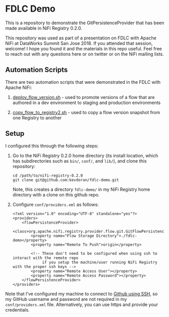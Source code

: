 # FDLC Demo

This is a repository to demonstrate the GitPersistenceProvider that has been made available in NiFi Registry 0.2.0.

This repository was used as part of a presentation on FDLC with Apache NiFi at DataWorks Summit San Jose 2018. If you attended that session, welcome! I hope you found it and the materials in this repo useful. Feel free to reach out with any questions here or on twitter or on the NiFi mailing lists.

## Automation Scripts

There are two automation scripts that were demonstrated in the FDLC with Apache NiFi:

1. [deploy_flow_version.sh](deploy_flow_version.sh) - used to promote versions of a flow that are authored in a dev environment to staging and production environments

2. [copy_flow_to_registry2.sh](copy_flow_to_registry2.sh) - used to copy a flow version snapshot from one Registry to another

## Setup

I configured this through the following steps:

1. Go to the NiFi Registry 0.2.0 home directory (its install location, which has subdirectories such as `bin/`, `conf/`, and `lib/`), and clone this repository:

    ```
    cd /path/to/nifi-registry-0.2.0
    git clone git@github.com:kevdoran/fdlc-demo.git
    ```

    Note, this creates a directory `fdlc-demo/` in my NiFi Registry home directory with a clone on this github repo.

2. Configure `conf/providers.xml` as follows:

    ```
    <?xml version="1.0" encoding="UTF-8" standalone="yes"?>
    <providers>
        <flowPersistenceProvider>
            <class>org.apache.nifi.registry.provider.flow.git.GitFlowPersistenceProvider</class>
            <property name="Flow Storage Directory">./fdlc-demo</property>
            <property name="Remote To Push">origin</property>
            
            <!-- These don't need to be configured when using ssh to interact with the remote repo
                 if you setup the machine/user running NiFi Registry with the proper ssh keys -->
            <property name="Remote Access User"></property>
            <property name="Remote Access Password"></property>
        </flowPersistenceProvider>
    </providers>
    ```

Note that I've configured my machine to connect to [Github using SSH](https://help.github.com/articles/connecting-to-github-with-ssh/), so my GitHub username and password are not required in my `conf/providers.xml` file. Alternatively, you can use https and provide your credentials.

